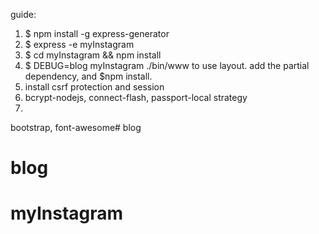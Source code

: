 guide:

1. $ npm install -g express-generator
2. $ express -e myInstagram
3. $ cd myInstagram && npm install
4. $ DEBUG=blog myInstagram ./bin/www
	to use layout. add the partial dependency, and $npm install.
5. install csrf protection and session
6. bcrypt-nodejs, connect-flash, passport-local strategy
7.

bootstrap, font-awesome# blog
# blog
# myInstagram

